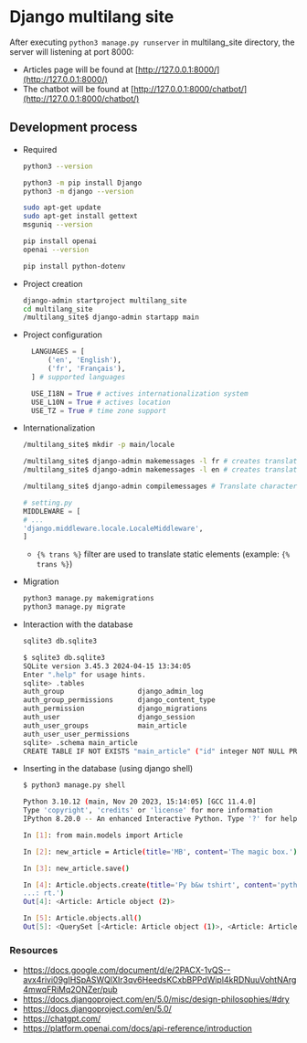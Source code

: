 # Django multilang site

After executing `python3 manage.py runserver` in multilang_site directory, the server will listening at port 8000:

- Articles page will be found at [http://127.0.0.1:8000/](http://127.0.0.1:8000/)
- The chatbot will be found at [http://127.0.0.1:8000/chatbot/](http://127.0.0.1:8000/chatbot/)

## Development process

- Required

  ```bash
  python3 --version

  python3 -m pip install Django
  python3 -m django --version

  sudo apt-get update
  sudo apt-get install gettext
  msguniq --version

  pip install openai
  openai --version

  pip install python-dotenv
  ```

- Project creation

  ```bash
  django-admin startproject multilang_site
  cd multilang_site
  /multilang_site$ django-admin startapp main
  ```

- Project configuration

  ```python
    LANGUAGES = [
        ('en', 'English'),
        ('fr', 'Français'),
    ] # supported languages

    USE_I18N = True # actives internationalization system
    USE_L10N = True # actives location
    USE_TZ = True # time zone support
  ```

- Internationalization

  ```bash
  /multilang_site$ mkdir -p main/locale
  
  /multilang_site$ django-admin makemessages -l fr # creates translation files (`.po`) for fr language
  /multilang_site$ django-admin makemessages -l en # creates translation files (`.po`) for en language

  /multilang_site$ django-admin compilemessages # Translate characters in `.po` files and compile them
  ```

  ```python
  # setting.py
  MIDDLEWARE = [
  # ...
  'django.middleware.locale.LocaleMiddleware',
  ]
  ```
  
  - `{% trans %}` filter are used to translate static elements (example: `{% trans %}`)

- Migration

  ```bash
  python3 manage.py makemigrations
  python3 manage.py migrate
  ```

- Interaction with the database

  ```bash
  sqlite3 db.sqlite3

  $ sqlite3 db.sqlite3
  SQLite version 3.45.3 2024-04-15 13:34:05
  Enter ".help" for usage hints.
  sqlite> .tables
  auth_group                  django_admin_log          
  auth_group_permissions      django_content_type       
  auth_permission             django_migrations         
  auth_user                   django_session            
  auth_user_groups            main_article              
  auth_user_user_permissions
  sqlite> .schema main_article
  CREATE TABLE IF NOT EXISTS "main_article" ("id" integer NOT NULL PRIMARY KEY AUTOINCREMENT, "title" varchar(200) NOT NULL, "content" text NOT NULL, "publication_date" datetime NOT NULL);
  ```

- Inserting in the database (using django shell)

  ```bash
  $ python3 manage.py shell
  
  Python 3.10.12 (main, Nov 20 2023, 15:14:05) [GCC 11.4.0]
  Type 'copyright', 'credits' or 'license' for more information
  IPython 8.20.0 -- An enhanced Interactive Python. Type '?' for help.
  
  In [1]: from main.models import Article

  In [2]: new_article = Article(title='MB', content='The magic box.')

  In [3]: new_article.save()

  In [4]: Article.objects.create(title='Py b&w tshirt', content='python black and white tshi
  ...: rt.')
  Out[4]: <Article: Article object (2)>

  In [5]: Article.objects.all()
  Out[5]: <QuerySet [<Article: Article object (1)>, <Article: Article object (2)>]>
  ```

### Resources

- <https://docs.google.com/document/d/e/2PACX-1vQS--avx4rivi09gIHSpASWQlXIr3qv6HeedsKCxbBPPdWipl4kRDNuuVohtNArg4mwqFRiMq2ONZer/pub>
- <https://docs.djangoproject.com/en/5.0/misc/design-philosophies/#dry>
- <https://docs.djangoproject.com/en/5.0/>
- <https://chatgpt.com/>
- <https://platform.openai.com/docs/api-reference/introduction>
